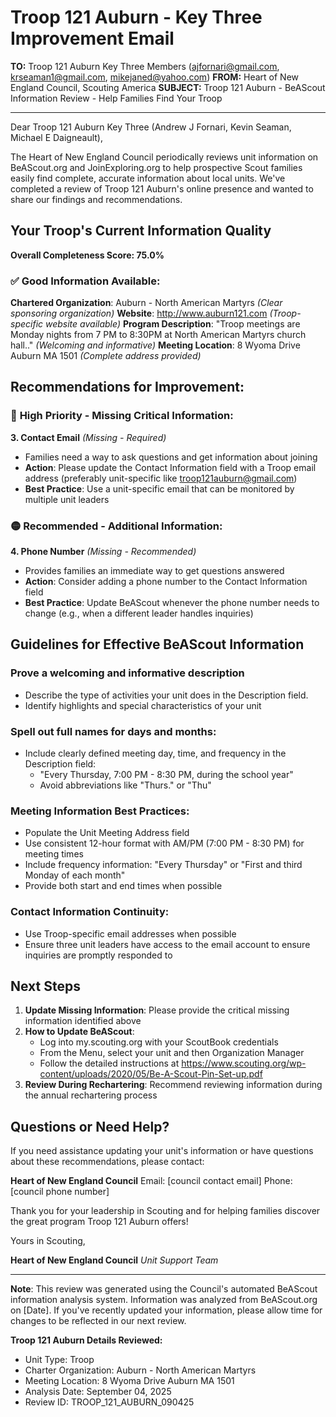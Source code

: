 # Troop 121 Auburn - Key Three Improvement Email

**TO:** Troop 121 Auburn Key Three Members (ajfornari@gmail.com, krseaman1@gmail.com, mikejaned@yahoo.com)
**FROM:** Heart of New England Council, Scouting America
**SUBJECT:** Troop 121 Auburn - BeAScout Information Review - Help Families Find Your Troop

---

Dear Troop 121 Auburn Key Three (Andrew J Fornari, Kevin Seaman, Michael E Daigneault),

The Heart of New England Council periodically reviews unit information on BeAScout.org and JoinExploring.org to help prospective Scout families easily find complete, accurate information about local units. We've completed a review of Troop 121 Auburn's online presence and wanted to share our findings and recommendations.

## Your Troop's Current Information Quality

**Overall Completeness Score: 75.0%**

### ✅ **Good Information Available:**
**Chartered Organization**: Auburn - North American Martyrs *(Clear sponsoring organization)*
**Website**: http://www.auburn121.com *(Troop-specific website available)*
**Program Description**: "Troop meetings are Monday nights from 7 PM to 8:30PM at North American Martyrs church hall.." *(Welcoming and informative)*
**Meeting Location**: 8 Wyoma Drive Auburn MA 1501 *(Complete address provided)*

## Recommendations for Improvement:

### 🔴 **High Priority - Missing Critical Information:**

**3. Contact Email** *(Missing - Required)*
- Families need a way to ask questions and get information about joining
- **Action**: Please update the Contact Information field with a Troop email address (preferably unit-specific like troop121auburn@gmail.com)
- **Best Practice**: Use a unit-specific email that can be monitored by multiple unit leaders

### 🟡 **Recommended - Additional Information:**

**4. Phone Number** *(Missing - Recommended)*
- Provides families an immediate way to get questions answered
- **Action**: Consider adding a phone number to the Contact Information field
- **Best Practice**: Update BeAScout whenever the phone number needs to change (e.g., when a different leader handles inquiries)

## Guidelines for Effective BeAScout Information

### **Prove a welcoming and informative description**
- Describe the type of activities your unit does in the Description field.
- Identify highlights and special characteristics of your unit

### **Spell out full names for days and months:**
- Include clearly defined meeting day, time, and frequency in the Description field:
  - "Every Thursday, 7:00 PM - 8:30 PM, during the school year"
  - Avoid abbreviations like "Thurs." or "Thu"

### **Meeting Information Best Practices:**
- Populate the Unit Meeting Address field
- Use consistent 12-hour format with AM/PM (7:00 PM - 8:30 PM) for meeting times
- Include frequency information: "Every Thursday" or "First and third Monday of each month"
- Provide both start and end times when possible

### **Contact Information Continuity:**
- Use Troop-specific email addresses when possible
- Ensure three unit leaders have access to the email account to ensure inquiries are promptly responded to

## Next Steps

1. **Update Missing Information**: Please provide the critical missing information identified above
2. **How to Update BeAScout**: 
   - Log into my.scouting.org with your ScoutBook credentials
   - From the Menu, select your unit and then Organization Manager
   - Follow the detailed instructions at
     https://www.scouting.org/wp-content/uploads/2020/05/Be-A-Scout-Pin-Set-up.pdf
3. **Review During Rechartering**: Recommend reviewing information during the annual rechartering process

## Questions or Need Help?

If you need assistance updating your unit's information or have questions about these recommendations, please contact:

**Heart of New England Council**
Email: [council contact email]
Phone: [council phone number]

Thank you for your leadership in Scouting and for helping families discover the great program Troop 121 Auburn offers!

Yours in Scouting,

**Heart of New England Council**
*Unit Support Team*

---

**Note**: This review was generated using the Council's automated BeAScout information analysis system. Information was analyzed from BeAScout.org on [Date]. If you've recently updated your information, please allow time for changes to be reflected in our next review.

**Troop 121 Auburn Details Reviewed:**
- Unit Type: Troop
- Charter Organization: Auburn - North American Martyrs
- Meeting Location: 8 Wyoma Drive Auburn MA 1501
- Analysis Date: September 04, 2025
- Review ID: TROOP_121_AUBURN_090425